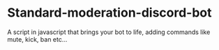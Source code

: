 # Standard-moderation-discord-bot
A script in javascript that brings your bot to life, adding commands like mute, kick, ban etc...
